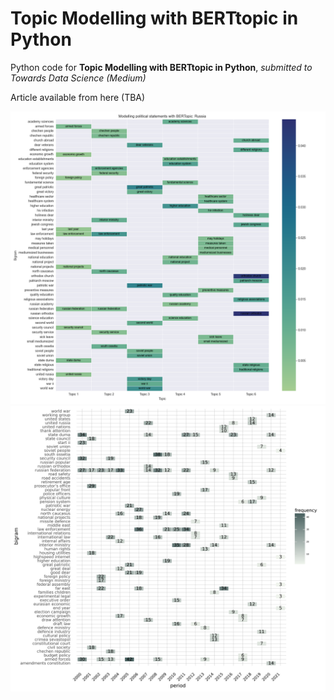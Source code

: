 # Topic Modelling with BERTtopic in Python

Python code for **Topic Modelling with BERTtopic in Python**, *submitted to Towards Data Science (Medium)*


Article available from here (TBA)

<p float="left">
  <img src="BERTopic_Russia.png" width="510" />
  <img src="heatmap_Arabica.png" width="510" />
</p>
